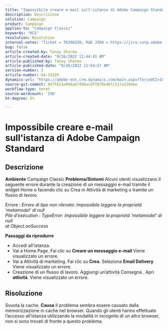 ```yaml
---
title: "Impossibile creare e-mail sull'istanza di Adobe Campaign Standard"
description: Descrizione
solution: Campaign
product: Campaign
applies-to: "Campaign Classic"
keywords: "KCS"
resolution: Resolution
internal-notes: "Ticket = TK206238, R&D JIRA = https://jira.corp.adobe.com/browse/CAMP-39887"
bug: false
article-created-by: Tanay Sharma .
article-created-date: "9/26/2022 11:44:41 AM"
article-published-by: Tanay Sharma .
article-published-date: "9/26/2022 11:54:57 AM"
version-number: 3
article-number: KA-15225
dynamics-url: "https://adobe-ent.crm.dynamics.com/main.aspx?forceUCI=1&pagetype=entityrecord&etn=knowledgearticle&id=1946d59a-903d-ed11-9db1-002248086735"
source-git-commit: 0d7f631e908a67499acdf7879e46fc117a2294ee
workflow-type: tm+mt
source-wordcount: '156'
ht-degree: 5%

---
```


# Impossibile creare e-mail sull&#39;istanza di Adobe Campaign Standard

## Descrizione

<b>Ambiente</b>
Campaign Classic
<b>Problema/Sintomi</b>
Alcuni utenti visualizzano il seguente errore durante la creazione di un messaggio e-mail tramite il widget Home o facendo clic su Crea in Attività di marketing o tramite un flusso di lavoro.

Errore : *Errore di tipo non rilevato: Impossibile leggere la proprietà &#39;metamodel&#39; di null
<br>Pile d&#39;exécution : TypeError: Impossibile leggere la proprietà &#39;metamodel&#39; di null
<br>at Object.onSuccess*



<b>Passaggi da riprodurre</b>

- Accedi all&#39;istanza.
- Vai a Home Page. Fai clic su <b>Creare un messaggio e-mail </b> Viene visualizzato un errore.
- Vai a Attività di marketing. Fai clic su <b>Crea</b>. Seleziona <b>Email Delivery </b> Viene visualizzato un errore.
- Creazione di un flusso di lavoro. Aggiungi un’attività Consegna . Apri <b>attività </b> Viene visualizzato un errore.



## Risoluzione


Svuota la cache.
<b>Causa</b>
Il problema sembra essere causato dalla memorizzazione in cache nel browser. Quando gli utenti hanno effettuato l’accesso all’istanza utilizzando la modalità in incognito di un altro browser, non si sono trovati di fronte a questo problema.
